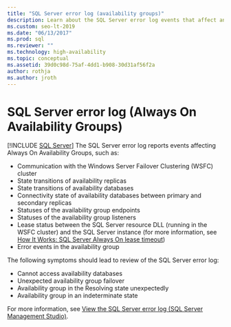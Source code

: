 ```yaml
---
title: "SQL Server error log (availability groups)"
description: Learn about the SQL Server error log events that affect an Always On availability group and which symptoms should lead to review of the error log.
ms.custom: seo-lt-2019
ms.date: "06/13/2017"
ms.prod: sql
ms.reviewer: ""
ms.technology: high-availability
ms.topic: conceptual
ms.assetid: 39d0c98d-75af-4dd1-b908-30d31af56f2a
author: rothja
ms.author: jroth
---
```

# SQL Server error log (Always On Availability Groups)
[!INCLUDE [SQL Server](../../../includes/applies-to-version/sqlserver.md)]
  The SQL Server error log reports events affecting Always On Availability Groups, such as:  
  
-   Communication with the Windows Server Failover Clustering (WSFC) cluster    
-   State transitions of availability replicas    
-   State transitions of availability databases    
-   Connectivity state of availability databases between primary and secondary replicas    
-   Statuses of the availability group endpoints    
-   Statuses of the availability group listeners    
-   Lease status between the SQL Server resource DLL (running in the WSFC cluster) and the SQL Server instance (for more information, see [How It Works: SQL Server Always On lease timeout](/archive/blogs/psssql/how-it-works-sql-server-alwayson-lease-timeout))    
-   Error events in the availability group  

The following symptoms should lead to review of the SQL Server error log:  

-   Cannot access availability databases    
-   Unexpected availability group failover    
-   Availability group in the Resolving state unexpectedly    
-   Availability group in an indeterminate state  
  
For more information, see [View the SQL Server error log &#40;SQL Server Management Studio&#41;](~/relational-databases/performance/view-the-sql-server-error-log-sql-server-management-studio.md).  
  
